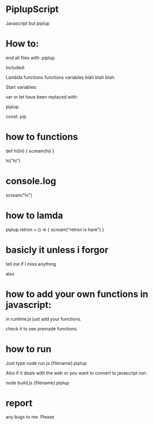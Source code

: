 # PiplupScript
Javascript but piplup

# How to:

end all files with .piplup

Included:

Lambda functions
functions
variables
blah blah blah.

Start variables:

var or let have been replaced with:

piplup

const:
pip

# how to functions

def hi(hi) {
  scream(hi)
}

hi("hi")

# console.log
scream("hi")

# how to lamda

piplup retron = () => {
  scream("retron is here")
}

# basicly it unless i forgor
tell me if I miss anything

also

# how to add your own functions in javascript:

in runtime.js just add your functions.

check it to see premade functions.

# how to run

Just type node run.js {filename}.piplup

Also if it deals with the web or you want to convert to javascript run:

node build.js {filename}.piplup

# report

any bugs to me. Please
